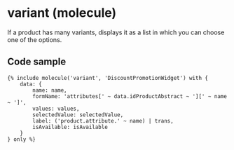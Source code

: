 # variant (molecule)

If a product has many variants, displays it as a list in which you can choose one of the options.

## Code sample 

```
{% include molecule('variant', 'DiscountPromotionWidget') with {
    data: {
        name: name,
        formName: 'attributes[' ~ data.idProductAbstract ~ '][' ~ name ~ ']',
        values: values,
        selectedValue: selectedValue,
        label: ('product.attribute.' ~ name) | trans,
        isAvailable: isAvailable
    }
} only %}
```
